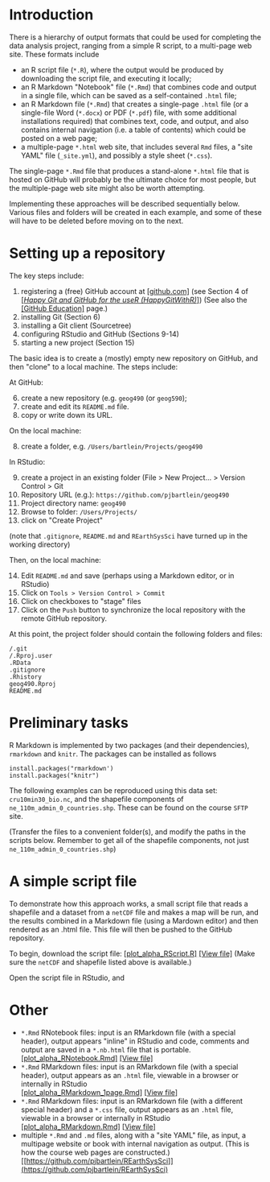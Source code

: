 # Introduction #

There is a hierarchy of output formats that could be used for completing the data analysis project, ranging from a simple R script, to a multi-page web site.  These formats include 

- an R script file (`*.R`), where the output would be produced by downloading the script file, and executing it locally;
- an R Markdown "Notebook" file (`*.Rmd`) that combines code and output in a single file, which can be saved as a self-contained `.html` file;
- an R Markdown file (`*.Rmd`) that creates a single-page `.html` file (or a single-file Word (`*.docx`) or PDF (`*.pdf`) file, with some additional installations required) that combines text, code, and output, and also contains internal navigation (i.e. a table of contents) which could be posted on a web page;
- a multiple-page `*.html` web site, that includes several `Rmd` files, a "site YAML" file (`_site.yml`), and possibly a style sheet (`*.css`).

The single-page `*.Rmd` file that produces a stand-alone `*.html` file that is hosted on GitHub will probably be the ultimate choice for most people, but the multiple-page web site might also be worth attempting. 

Implementing these approaches will be described sequentially below.  Various files and folders will be created in each example, and some of these will have to be deleted before moving on to the next.

# Setting up a repository #

The key steps include:

1. registering a (free) GitHub account at [[github.com]](github.com) (see Section 4 of [[*Happy Git and GitHub for the useR (HappyGitWithR)*]](https://happygitwithr.com/index.html)) (See also the [[GitHub Education]](https://education.github.com) page.)
1. installing Git (Section 6)
1. installing a Git client (Sourcetree) 
1. configuring RStudio and GitHub (Sections 9-14)
2. starting a new project (Section 15)

The basic idea is to create a (mostly) empty new repository on GitHub, and then "clone" to a local machine.  The steps include:

At GitHub:  

6. create a new repository (e.g. `geog490` (or `geog590`);
2. create and edit its `README.md` file.
3. copy or write down its URL.

On the local machine:

8. create a folder, e.g. `/Users/bartlein/Projects/geog490`

In RStudio:  

9. create a project in an existing folder (File > New Project…  > Version Control  > Git  
1. Repository URL (e.g.):  `https://github.com/pjbartlein/geog490`  
1. Project directory name:  `geog490`  
1. Browse to folder:  `/Users/Projects/`
1. click on "Create Project" 

(note that `.gitignore`, `README.md` and `REarthSysSci` have turned up in the working directory)  

Then, on the local machine:

14. Edit `README.md` and save (perhaps using a Markdown editor, or in RStudio) 
1. Click on `Tools > Version Control > Commit`  
1. Click on checkboxes to "stage" files
2. Click on the `Push` button to synchronize the local repository with the remote GitHub repository.

At this point, the project folder should contain the following folders and files:

```
/.git/.Rproj.user.RData
.gitignore.Rhistory
geog490.RprojREADME.md
```

# Preliminary tasks #

R Markdown is implemented by two packages (and their dependencies), `rmarkdown` and `knitr`.  The packages can be installed as follows

	install.packages("rmarkdown')
	install.packages("knitr")

The following examples can be reproduced using this data set:  `cru10min30_bio.nc`, and the shapefile components of `ne_110m_admin_0_countries.shp`.  These can be found on the course `SFTP` site.  

(Transfer the files to a convenient folder(s), and modify the paths in the scripts below.  Remember to get all of the shapefile components, not just `ne_110m_admin_0_countries.shp`)


# A simple script file #

To demonstrate how this approach works, a small script file that reads a shapefile and a dataset from a `netCDF` file and makes a map will be run, and the results combined in a Markdown file (using a Mardown editor) and then rendered as an .html file.  This file will then be pushed to the GitHub repository.

To begin, download the script file:
[[plot\_alpha\_RScript.R]](https://pjbartlein.github.io/REarthSysSci/source/plot_alpha_RScript.R)  [[View file]](https://pjbartlein.github.io/REarthSysSci/source/plot_alpha_RScript.R.txt)  (Make sure the `netCDF` and shapefile listed above is available.)  

Open the script file in RStudio, and 




# Other
- `*.Rmd` RNotebook files:  input is an RMarkdown file (with a special header), output appears "inline" in RStudio and code, comments and output are saved in a `*.nb.html` file that is portable.  
[[plot\_alpha\_RNotebook.Rmd]](https://pjbartlein.github.io/REarthSysSci/source/plot_alpha_RNotebook.Rmd)  [[View file]](https://pjbartlein.github.io/REarthSysSci/source/plot_alpha_RNotebook.Rmd.txt)
- `*.Rmd` RMarkdown files:  input is an RMarkdown file (with a special header), output appears as an `.html` file, viewable in a browser or internally in RStudio  
[[plot\_alpha\_RMarkdown\_1page.Rmd]](https://pjbartlein.github.io/REarthSysSci/source/plot_alpha_RMarkdown\_1page.Rmd)  [[View file]](https://pjbartlein.github.io/REarthSysSci/source/plot_alpha_RMarkdown.Rmd.txt)
- `*.Rmd` RMarkdown files:  input is an RMarkdown file (with a different special header) and a `*.css` file, output appears as an `.html` file, viewable in a browser or internally in RStudio  
[[plot\_alpha\_RMarkdown.Rmd]](https://pjbartlein.github.io/REarthSysSci/source/plot_alpha_RMarkdown.Rmd)  [[View file]](https://pjbartlein.github.io/REarthSysSci/source/plot_alpha_RMarkdown.Rmd.txt)
- multiple `*.Rmd` and `.md` files, along with a "site YAML" file, as input, a multipage website or book with internal navigation as output.  (This is how the course web pages are constructed.) 
[[https://github.com/pjbartlein/REarthSysSci]](https://github.com/pjbartlein/REarthSysSci)


